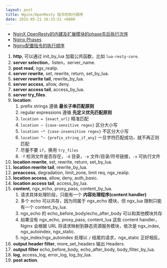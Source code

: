 ```yaml
---
layout: post
title: Nginx/OpenResty 指令的执行顺序
date: 2015-05-21 16:33:51 +0800
---
```


* [NginX OpenResty的内建及扩展模块的phase先后执行次序][1]
* [Nginx Phases][2]
* [Nginx配置指令的执行顺序][3]

1. **http**, 可以通过 init_by_lua 加载公共函数，比如 `lua-resty-core`.
2. **server selection**，listen，server_name.
3. **post read**, ngx_realip.
4. **server rewrite**, set, rewrite, return, set_by_lua.
5. **server rewrite tail**, rewrite_by_lua.
6. **server access**, allow, deny.
7. **server access tail**, access_by_lua.
8. **server try_files**.
9. **location**:
	1. prefix strings 遵循 **最长子串匹配原则**
	2. regular expressions 遵循 **先定义优先匹配原则**
	3. `location = {exact_url}` 精准匹配
	4. `location ~ {case-sensitive regex}` 区分大小写
	5. `location ~* {case-insensitive regex}` 不区分大小写
	6. `location ^~ {prefix_string_if_any}` 一旦字符匹配成功，就不再正则匹配
	7. 尽量不要 `if`，换用 `try_files`
	8. `-f` 检测文件是否存在，`-d` 目录，`-e` 文件/目录/符号链接，`-x` 可执行文件
10. **location rewrite**, set, rewrite, return, set_by_lua.
11. **location rewrite tail**, rewrite_by_lua.
12. **preaccess**, 	degradation, limit_zone, limit req, ngx_realip.
12. **location access**, allow, deny, auth_basic.
13. **location access tail**, access_by_lua.
14. **content**, ngx_echo, proxy_pass, content_by_lua.
	1. 请求具体处理阶段，只能有一个 **内容处理程序(content handler)**
	1. 多个 echo 可以共存，因为同属于 ngx_echo 模块，但 ngx_lua 限制只能有一个 content_by_lua.
	2. ngx_echo 的 echo_before_body/echo_after_body 可以和其他模块共存
	3. 如果没有 ngx_echo, proxy_pass, content_lua 这些 content handler，Nginx 会根据 URL 将请求映射到静态资源服务模块，依次是 ngx_index, ngx_autoindex, ngx_static.
	4. ngx_index/ngx_autoindex 处理以 `/` 结尾的请求，ngx_static 正好相反。
15. **output header filter**, more_set_headers 输出 Headers.
16. **output filter** echo_before_body, echo_after_body, body_filter_by_lua.
17. **log**, access_log, error_log, log_by_lua.
18. **post action**.


[1]:https://gist.github.com/diyism/36c9d7e699cf3c67352e
[2]:http://wiki.nginx.org/Phases
[3]:http://blog.sina.com.cn/s/articlelist_1834459124_2_1.html
